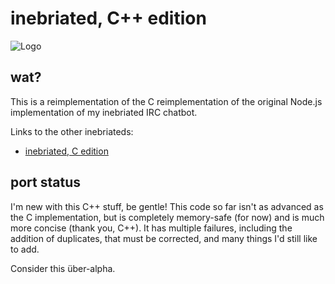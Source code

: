 inebriated, C++ edition
=======================

![Logo](http://i.imgur.com/afdr6cr.png)

wat?
---

This is a reimplementation of the C reimplementation of the original Node.js implementation
of my inebriated IRC chatbot.

Links to the other inebriateds:

- [inebriated, C edition](https://github.com/eeeeeta/inebriated-c-edition)

port status
-----------

I'm new with this C++ stuff, be gentle! This code so far isn't as advanced as the C implementation,
but is completely memory-safe (for now) and is much more concise (thank you, C++). It has multiple failures,
including the addition of duplicates, that must be corrected, and many things I'd still like to add.


Consider this über-alpha.

